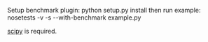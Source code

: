 Setup benchmark plugin:
     python setup.py install
then run example:
     nosetests -v -s --with-benchmark example.py

[scipy](http://www.scipy.org/) is required.
